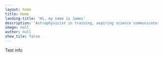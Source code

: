 ```yaml
---
layout: home
title: Home
landing-title: 'Hi, my name is James'
description: 'Astrophysicist in training, aspiring science communicator, lover of space.'
image: null
author: null
show_tile: false
---
```


Test info
